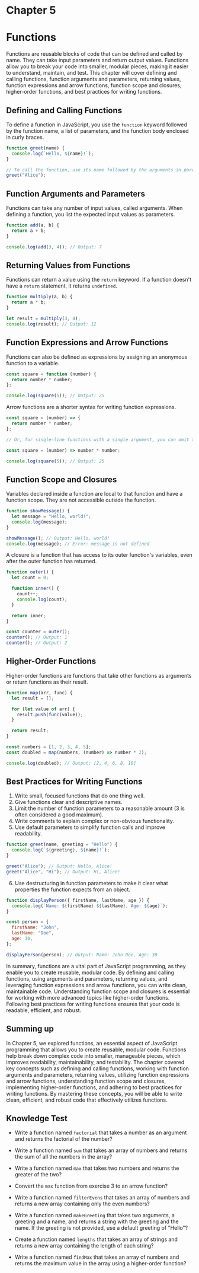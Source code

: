 # Chapter 5

# Functions

Functions are reusable blocks of code that can be defined and called by name. They can take input parameters and return output values. Functions allow you to break your code into smaller, modular pieces, making it easier to understand, maintain, and test. This chapter will cover defining and calling functions, function arguments and parameters, returning values, function expressions and arrow functions, function scope and closures, higher-order functions, and best practices for writing functions.

## Defining and Calling Functions

To define a function in JavaScript, you use the `function` keyword followed by the function name, a list of parameters, and the function body enclosed in curly braces.

```javascript
function greet(name) {
  console.log(`Hello, ${name}!`);
}

// To call the function, use its name followed by the arguments in parentheses:
greet("Alice");
```

## Function Arguments and Parameters

Functions can take any number of input values, called arguments. When defining a function, you list the expected input values as parameters.

```javascript
function add(a, b) {
  return a + b;
}

console.log(add(3, 4)); // Output: 7
```

## Returning Values from Functions

Functions can return a value using the `return` keyword. If a function doesn't have a `return` statement, it returns `undefined`.

```javascript
function multiply(a, b) {
  return a * b;
}

let result = multiply(3, 4);
console.log(result); // Output: 12
```

## Function Expressions and Arrow Functions

Functions can also be defined as expressions by assigning an anonymous function to a variable.

```javascript
const square = function (number) {
  return number * number;
};

console.log(square(5)); // Output: 25
```

Arrow functions are a shorter syntax for writing function expressions.

```javascript
const square = (number) => {
  return number * number;
};

// Or, for single-line functions with a single argument, you can omit the parentheses and curly braces:

const square = (number) => number * number;

console.log(square(5)); // Output: 25
```

## Function Scope and Closures

Variables declared inside a function are local to that function and have a function scope. They are not accessible outside the function.

```javascript
function showMessage() {
  let message = "Hello, world!";
  console.log(message);
}

showMessage(); // Output: Hello, world!
console.log(message); // Error: message is not defined
```

A closure is a function that has access to its outer function's variables, even after the outer function has returned.

```javascript
function outer() {
  let count = 0;

  function inner() {
    count++;
    console.log(count);
  }

  return inner;
}

const counter = outer();
counter(); // Output: 1
counter(); // Output: 2
```

## Higher-Order Functions

Higher-order functions are functions that take other functions as arguments or return functions as their result.

```javascript
function map(arr, func) {
  let result = [];

  for (let value of arr) {
    result.push(func(value));
  }

  return result;
}

const numbers = [1, 2, 3, 4, 5];
const doubled = map(numbers, (number) => number * 2);

console.log(doubled); // Output: [2, 4, 6, 8, 10]
```

## Best Practices for Writing Functions

1. Write small, focused functions that do one thing well.
2. Give functions clear and descriptive names.
3. Limit the number of function parameters to a reasonable amount (3 is often considered a good maximum).
4. Write comments to explain complex or non-obvious functionality.
5. Use default parameters to simplify function calls and improve readability.

```javascript
function greet(name, greeting = "Hello") {
  console.log(`${greeting}, ${name}!`);
}

greet("Alice"); // Output: Hello, Alice!
greet("Alice", "Hi"); // Output: Hi, Alice!
```

6. Use destructuring in function parameters to make it clear what properties the function expects from an object.

```javascript
function displayPerson({ firstName, lastName, age }) {
  console.log(`Name: ${firstName} ${lastName}, Age: ${age}`);
}

const person = {
  firstName: "John",
  lastName: "Doe",
  age: 30,
};

displayPerson(person); // Output: Name: John Doe, Age: 30
```

In summary, functions are a vital part of JavaScript programming, as they enable you to create reusable, modular code. By defining and calling functions, using arguments and parameters, returning values, and leveraging function expressions and arrow functions, you can write clean, maintainable code. Understanding function scope and closures is essential for working with more advanced topics like higher-order functions. Following best practices for writing functions ensures that your code is readable, efficient, and robust.

## Summing up

In Chapter 5, we explored functions, an essential aspect of JavaScript programming that allows you to create reusable, modular code. Functions help break down complex code into smaller, manageable pieces, which improves readability, maintainability, and testability. The chapter covered key concepts such as defining and calling functions, working with function arguments and parameters, returning values, utilizing function expressions and arrow functions, understanding function scope and closures, implementing higher-order functions, and adhering to best practices for writing functions. By mastering these concepts, you will be able to write clean, efficient, and robust code that effectively utilizes functions.

## Knowledge Test

- Write a function named `factorial` that takes a number as an argument and returns the factorial of the number?

- Write a function named `sum` that takes an array of numbers and returns the sum of all the numbers in the array?

- Write a function named `max` that takes two numbers and returns the greater of the two?

- Convert the `max` function from exercise 3 to an arrow function?

- Write a function named `filterEvens` that takes an array of numbers and returns a new array containing only the even numbers?

- Write a function named `makeGreeting` that takes two arguments, a greeting and a name, and returns a string with the greeting and the name. If the greeting is not provided, use a default greeting of "Hello"?

- Create a function named `lengths` that takes an array of strings and returns a new array containing the length of each string?

- Write a function named `findMax` that takes an array of numbers and returns the maximum value in the array using a higher-order function?

